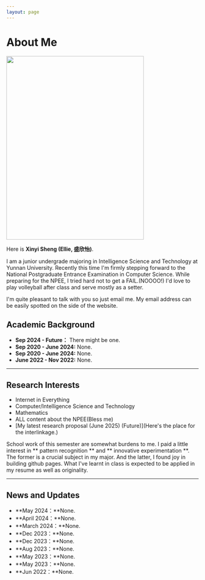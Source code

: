 ```yaml
---
layout: page
---
```


# About Me

<img src="https://xinyisheng.com/sxy.jpg" class="floatpic" width="360" height="480">

Here is **Xinyi Sheng (Ellie, 盛欣怡)**.

I am a junior undergrade majoring in Intelligence Science and Technology at Yunnan University. Recently this time I'm firmly stepping forward to the National Postgraduate Entrance Examination in Computer Science. While preparing for the NPEE, I tried hard not to get a FAIL.(NOOOO!) I'd love to play volleyball after class and serve mostly as a setter.

I'm quite pleasant to talk with you so just email me. My email address can be easily spotted on the side of the website.

## Academic Background

- **Sep 2024 - Future：** There might be one.
- **Sep 2020 - June 2024:** None.
- **Sep 2020 - June 2024:** None.
- **June 2022 - Nov 2022:** None.

---

## Research Interests

- Internet in Everything
- Computer/Intelligence Science and Technology
- Mathematics
- ALL content about the NPEE(Bless me)
- [My latest research proposal (June 2025) (Future)](Here's the place for the interlinkage.)

School work of this semester are somewhat burdens to me. I paid a little interest in ** pattern recognition ** and ** innovative experimentation **. The former is a crucial subject in my major. And the latter, I found joy in building github pages. What I've learnt in class is expected to be applied in my resume as well as originality.

---

## News and Updates

- **May 2024：**None.
- **April 2024：**None.
- **March 2024：**None.
- **Dec 2023：**None.
- **Dec 2023：**None.
- **Aug 2023：**None.
- **May 2023：**None.
- **May 2023：**None.
- **Jun 2022：**None.

<blockquote class="twitter-tweet"><p lang="en" dir="ltr">

